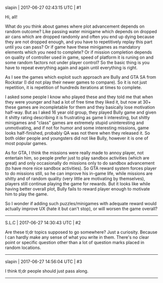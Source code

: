 slapin | 2017-06-27 02:43:15 UTC | #1

Hi, all!

What do you think about games where plot advancement depends on random outcome?
Like passing water minigame which depends on dropped air cans which are dropped randomly and often you end up dying because they are not dropped enough, and you have to repetitively replay this part until you can pass?
Or if game have these minigames as mandatory elements which you need to complete?
Or if mission completion depends on quality of controller used in game, speed of platform it is runing on and some random factors not under player control? So the basic thing is you have to repeat everything again and again until everything is right.

As I see the games which exploit such approach are Bully and GTA SA from Rockstar (I did not play their newer games to compare). So it is not just repetition, it is repetition of hundreds iterations at times to complete.

I asked some people I know who played these and they told me that when they were younger and had
a lot of free time they liked it, but now at 30+ these games are incompletable for them and they basically lose motivation half-way. But as I aked 16 year old group, they played Bully game and given it shitty rating
describing it is frustrating as game li interesting, but shitty minigames and  "class" games are extremely stupid
uninteresting and unmotivating, and if not for humor and some interesting missions, game looks half-finished,
probably QA was not there when they released it. So both older people and youngsters did not like Bully,
however it is one of most popular games.

As for GTA, I think the missions were really made to annoy player, not entertain him, so people
prefer just to play sandbox activities (which are great) and only occasionally do missions only to do sandbox advancement (to have more nice sandbox activities). So GTA reward system forces player to do missions still,
so he can improve his in-game life, while missions are shitty and of random quality (very little are motivating by themselves), players still continue playing the game for rewards. But it looks like while having better overall plot, Bully
fails to reward player enough to motivate him to play the game.

So I wonder if adding such puzzles/minigames with adequate reward would actually improve UX (hate it but can't stop),
or will worsen the game overall?

-------------------------

S.L.C | 2017-06-27 14:30:43 UTC | #2

Are these tl;dr topics supposed to go somewhere? Just a curiosity. Because I can hardly make any sense of what you write in them. There's no clear point or specific question other than a lot of question marks placed in random locations.

-------------------------

slapin | 2017-06-27 14:56:04 UTC | #3

I think tl;dr people should just pass along.

-------------------------

